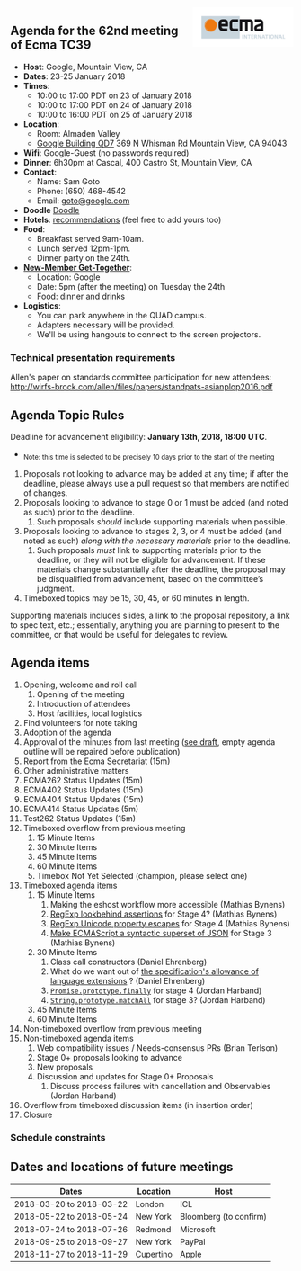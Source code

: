 <img src="../images/Ecma_RVB-003.jpg" align="right" height="70" alt="" />

## Agenda for the 62nd meeting of Ecma TC39

- **Host**: Google, Mountain View, CA
- **Dates**: 23-25 January 2018
- **Times**:
  - 10:00 to 17:00 PDT on 23 of January 2018
  - 10:00 to 17:00 PDT on 24 of January 2018
  - 10:00 to 16:00 PDT on 25 of January 2018
- **Location**:
  - Room: Almaden Valley
  - [Google Building QD7](https://www.google.com/maps/place/Google+QD7/@37.3985837,-122.0606948,17z/data=!3m1!4b1!4m5!3m4!1s0x808fb7167c7d981f:0x56170379ca18f18a!8m2!3d37.3985837!4d-122.0585008?authuser=1) 369 N Whisman Rd Mountain View, CA 94043
- **Wifi**: Google-Guest (no passwords required)
- **Dinner**: 6h30pm at Cascal, 400 Castro St, Mountain View, CA
- **Contact**:
  - Name: Sam Goto
  - Phone: (650) 468-4542
  - Email: goto@google.com
- **Doodle** [Doodle](https://ecma-international.doodle.com/poll/ga5a2wqgkqus2pui)
- **Hotels**: [recommendations](https://gist.github.com/samuelgoto/7e5193ee8c2955e41abf52c4071312ac#hotel-recommendations) (feel free to add yours too)
- **Food**: 
  - Breakfast served 9am-10am.
  - Lunch served 12pm-1pm.
  - Dinner party on the 24th.
- **[New-Member Get-Together](https://github.com/tc39/Reflector/issues/96)**:
  - Location: Google
  - Date: 5pm (after the meeting) on Tuesday the 24th
  - Food: dinner and drinks
- **Logistics**:
  - You can park anywhere in the QUAD campus.
  - Adapters necessary will be provided.
  - We'll be using hangouts to connect to the screen projectors.

### Technical presentation requirements

Allen's paper on standards committee participation for new attendees: http://wirfs-brock.com/allen/files/papers/standpats-asianplop2016.pdf

## Agenda Topic Rules

Deadline for advancement eligibility: **January 13th, 2018, 18:00 UTC**.
  - <sub>Note: this time is selected to be precisely 10 days prior to the start of the meeting</sub>

1. Proposals not looking to advance may be added at any time; if after the deadline, please always use a pull request so that members are notified of changes.
1. Proposals looking to advance to stage 0 or 1 must be added (and noted as such) prior to the deadline.
    1. Such proposals *should* include supporting materials when possible.
1. Proposals looking to advance to stages 2, 3, or 4 must be added (and noted as such) *along with the necessary materials* prior to the deadline.
    1. Such proposals *must* link to supporting materials prior to the deadline, or they will not be eligible for advancement. If these materials change substantially after the deadline, the proposal may be disqualified from advancement, based on the committee’s judgment.
1. Timeboxed topics may be 15, 30, 45, or 60 minutes in length.

Supporting materials includes slides, a link to the proposal repository, a link to spec text, etc.; essentially, anything you are planning to present to the committee, or that would be useful for delegates to review.

## Agenda items

1. Opening, welcome and roll call
    1. Opening of the meeting
    1. Introduction of attendees
    1. Host facilities, local logistics
1. Find volunteers for note taking
1. Adoption of the agenda
1. Approval of the minutes from last meeting ([see draft](http://example.com), empty agenda outline will be repaired before publication)
1. Report from the Ecma Secretariat (15m)
1. Other administrative matters
1. ECMA262 Status Updates (15m)
1. ECMA402 Status Updates (15m)
1. ECMA404 Status Updates (15m)
1. ECMA414 Status Updates (5m)
1. Test262 Status Updates (15m)
1. Timeboxed overflow from previous meeting
    1. 15 Minute Items
    1. 30 Minute Items
    1. 45 Minute Items
    1. 60 Minute Items
    1. Timebox Not Yet Selected (champion, please select one)
1. Timeboxed agenda items
    1. 15 Minute Items
        1. Making the eshost workflow more accessible (Mathias Bynens)
        1. [RegExp lookbehind assertions](https://github.com/tc39/proposal-regexp-lookbehind) for Stage 4? (Mathias Bynens)
        1. [RegExp Unicode property escapes](https://github.com/tc39/proposal-regexp-unicode-property-escapes) for Stage 4 (Mathias Bynens)
        1. [Make ECMAScript a syntactic superset of JSON](https://github.com/tc39/proposal-json-superset) for Stage 3 (Mathias Bynens)
    1. 30 Minute Items
        1. Class call constructors (Daniel Ehrenberg)
        1. What do we want out of [the specification's allowance of language extensions](https://tc39.github.io/ecma262/#sec-error-handling-and-language-extensions) ? (Daniel Ehrenberg)
        1. [`Promise.prototype.finally`](https://github.com/tc39/proposal-promise-finally/) for stage 4 (Jordan Harband)
        1. [`String.prototype.matchAll`](https://github.com/tc39/proposal-string-matchall) for stage 3? (Jordan Harband)
    1. 45 Minute Items
    1. 60 Minute Items
1. Non-timeboxed overflow from previous meeting
1. Non-timeboxed agenda items
    1. Web compatibility issues / Needs-consensus PRs (Brian Terlson)
    1. Stage 0+ proposals looking to advance
    1. New proposals
    1. Discussion and updates for Stage 0+ Proposals
        1. Discuss process failures with cancellation and Observables (Jordan Harband)
1. Overflow from timeboxed discussion items (in insertion order)
1. Closure

### Schedule constraints

## Dates and locations of future meetings

| Dates                    | Location          | Host                    |
|--------------------------|-------------------|-------------------------|
| 2018-03-20 to 2018-03-22 | London            | ICL                     |
| 2018-05-22 to 2018-05-24 | New York          | Bloomberg (to confirm)  |
| 2018-07-24 to 2018-07-26 | Redmond           | Microsoft               |
| 2018-09-25 to 2018-09-27 | New York          | PayPal                  |
| 2018-11-27 to 2018-11-29 | Cupertino         | Apple                   |
